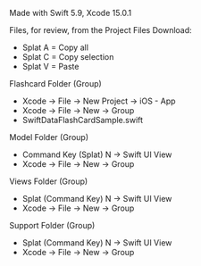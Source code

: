 Made with Swift 5.9, Xcode 15.0.1

Files, for review, from the Project Files Download:

* Splat A = Copy all
* Splat C = Copy selection
* Splat V = Paste

Flashcard Folder (Group)
* Xcode -> File -> New Project -> iOS - App
* Xcode -> File -> New -> Group
* SwiftDataFlashCardSample.swift

Model Folder (Group)
* Command Key (Splat) N -> Swift UI View
* Xcode -> File -> New -> Group

Views Folder (Group)
* Splat (Command Key) N -> Swift UI View
* Xcode -> File -> New -> Group

Support Folder (Group)
* Splat (Command Key) N -> Swift UI View
* Xcode -> File -> New -> Group




